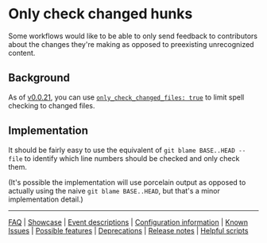 # Only check changed hunks

Some workflows would like to be able to only send feedback to contributors about the changes they're making as opposed to preexisting unrecognized content.

## Background

As of [v0.0.21](https://github.com/check-spelling/check-spelling/releases/tag/v0.0.21), you can use [`only_check_changed_files: true`](Configuration.md#onlycheckchangedfiles) to limit spell checking to changed files.

## Implementation

It should be fairly easy to use the equivalent of `git blame BASE..HEAD -- file` to identify which line numbers should be checked and only check them.

(It's possible the implementation will use porcelain output as opposed to actually using the naive `git blame BASE..HEAD`, but that's a minor implementation detail.)

---
[FAQ](FAQ.md) | [Showcase](Showcase.md) | [Event descriptions](Event-descriptions.md) | [Configuration information](Configuration-information.md) | [Known Issues](Known-Issues.md) | [Possible features](Possible-features.md) | [Deprecations](Deprecations.md) | [Release notes](Release-notes.md) | [Helpful scripts](Helpful-scripts.md)
